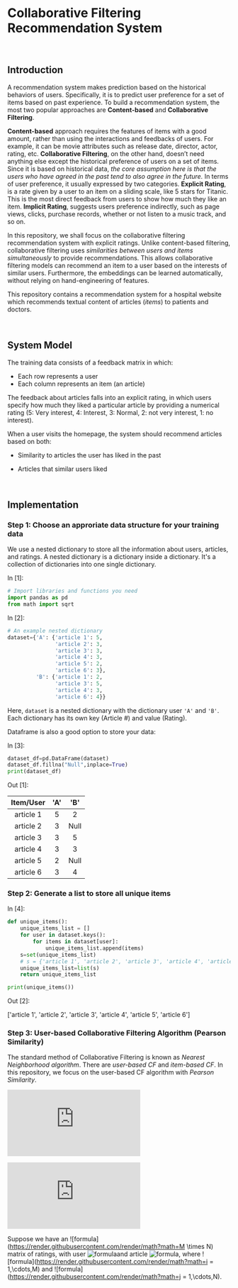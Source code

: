 # Collaborative Filtering Recommendation System

<br />

## Introduction

A recommendation system makes prediction based on the historical behaviors of users. Specifically, it is to predict user preference for a set of items based on past experience. To build a recommendation system, the most two popular approaches are **Content-based** and **Collaborative Filtering**.

**Content-based** approach requires the features of items with a good amount, rather than using the interactions and feedbacks of users. For example, it can be movie attributes such as release date, director, actor, rating, etc. **Collaborative Filtering**, on the other hand, doesn’t need anything else except the historical preference of users on a set of items. Since it is based on historical data, *the core assumption here is that the users who have agreed in the past tend to also agree in the future.* In terms of user preference, it usually expressed by two categories. **Explicit Rating**, is a rate given by a user to an item on a sliding scale, like 5 stars for Titanic. This is the most direct feedback from users to show how much they like an item. **Implicit Rating**, suggests users preference indirectly, such as page views, clicks, purchase records, whether or not listen to a music track, and so on. 

In this repository, we shall focus on the collaborative filtering recommendation system with explicit ratings. Unlike content-based filtering, collaborative filtering uses *similarities between users and items simultaneously* to provide recommendations. This allows collaborative filtering models can recommend an item to a user based on the interests of similar users. Furthermore, the embeddings can be learned automatically, without relying on hand-engineering of features. 

This repository contains a recommendation system for a hospital website which recommends textual content of articles (*items*) to patients and doctors. 

<br />

## System Model

The training data consists of a feedback matrix in which:

* Each row represents a user
* Each column represents an item (an article)

The feedback about articles falls into an explicit rating, in which users specify how much they liked a particular article by providing a numerical rating (5: Very interest, 4: Interest, 3: Normal, 2: not very interest, 1: no interest).

When a user visits the homepage, the system should recommend articles based on both:

* Similarity to articles the user has liked in the past

* Articles that similar users liked

<br />

## Implementation

### Step 1: Choose an approriate data structure for your training data

We use a nested dictionary to store all the information about users, articles, and ratings. A nested dictionary is a dictionary inside a dictionary. It's a collection of dictionaries into one single dictionary.

In [1]: 

```python
# Import libraries and functions you need
import pandas as pd
from math import sqrt
```

In [2]: 

```Python
# An example nested dictionary
dataset={'A': {'article 1': 5,
               'article 2': 3,
               'article 3': 3,
               'article 4': 3,
               'article 5': 2,
               'article 6': 3},
         'B': {'article 1': 2,
               'article 3': 5,
               'article 4': 3,
               'article 6': 4}}
```

Here, `dataset` is a nested dictionary with the dictionary user `'A'` and `'B'`. Each dictionary has its own key (Article #) and value (Rating). 

Dataframe is also a good option to store your data:

In [3]:

```python
dataset_df=pd.DataFrame(dataset)
dataset_df.fillna("Null",inplace=True)
print(dataset_df)
```

Out [1]:

| Item/User | 'A'  | 'B'  |
| :-------: | :--: | :--: |
| article 1 |  5   |  2   |
| article 2 |  3   | Null |
| article 3 |  3   |  5   |
| article 4 |  3   |  3   |
| article 5 |  2   | Null |
| article 6 |  3   |  4   |

### Step 2: Generate a list to store all unique items

In [4]:

```Python
def unique_items():
    unique_items_list = []
    for user in dataset.keys():
        for items in dataset[user]:
            unique_items_list.append(items)
    s=set(unique_items_list)
    # s = {'article 1', 'article 2', 'article 3', 'article 4', 'article 5', 'article 6'}
    unique_items_list=list(s)
    return unique_items_list

print(unique_items())
```

Out [2]:

['article 1', 'article 2', 'article 3', 'article 4', 'article 5', 'article 6']

### Step 3: User-based Collaborative Filtering Algorithm (Pearson Similarity)

The standard method of Collaborative Filtering is known as *Nearest Neighborhood algorithm*. There are *user-based CF* and *item-based CF*. In this repository, we focus on the user-based CF algorithm with *Pearson Similarity*.

![img](http://latex.codecogs.com/svg.latex?%5Cfrac%7B%5Csigma%7D%7B%5Cmu%7D)

![equation](http://www.sciweavers.org/tex2img.php?eq=1%2Bsin%28mc%5E2%29&bc=White&fc=Black&im=jpg&fs=12&ff=arev&edit=)

Suppose we have an ![formula](https://render.githubusercontent.com/render/math?math=M \times N) matrix of ratings, with user ![formula](https://render.githubusercontent.com/render/math?math=u_i)and article ![formula](https://render.githubusercontent.com/render/math?math=a_j), where ![formula](https://render.githubusercontent.com/render/math?math=i = 1,\cdots,M) and ![formula](https://render.githubusercontent.com/render/math?math=j = 1,\cdots,N).

